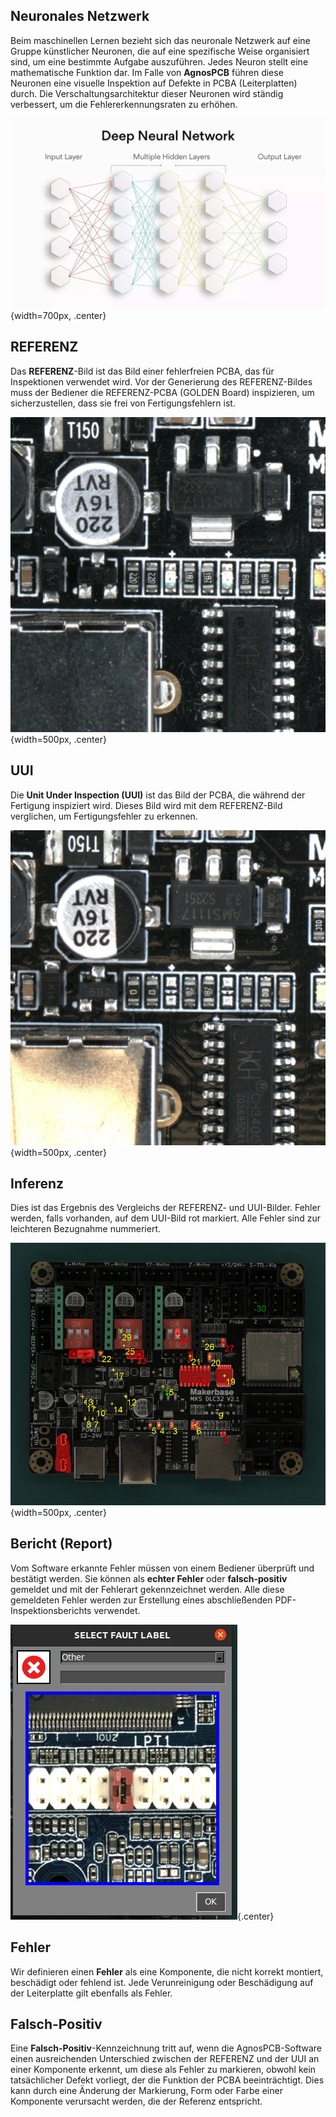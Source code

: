 ## **Neuronales Netzwerk**

Beim maschinellen Lernen bezieht sich das neuronale Netzwerk auf eine Gruppe künstlicher Neuronen, die auf eine spezifische Weise organisiert sind, um eine bestimmte Aufgabe auszuführen. Jedes Neuron stellt eine mathematische Funktion dar. Im Falle von **AgnosPCB** führen diese Neuronen eine visuelle Inspektion auf Defekte in PCBA (Leiterplatten) durch. Die Verschaltungsarchitektur dieser Neuronen wird ständig verbessert, um die Fehlererkennungsraten zu erhöhen.

![Architektur des Neuronalen Netzwerks](../assets/v7/neural_networks.webp){width=700px, .center}

## **REFERENZ**

Das **REFERENZ**-Bild ist das Bild einer fehlerfreien PCBA, das für Inspektionen verwendet wird. Vor der Generierung des REFERENZ-Bildes muss der Bediener die REFERENZ-PCBA (GOLDEN Board) inspizieren, um sicherzustellen, dass sie frei von Fertigungsfehlern ist.

![Referenzbild](../assets/v7/ref-example.jpg){width=500px, .center}

## **UUI**

Die **Unit Under Inspection (UUI)** ist das Bild der PCBA, die während der Fertigung inspiziert wird. Dieses Bild wird mit dem REFERENZ-Bild verglichen, um Fertigungsfehler zu erkennen.

![UUI-Bild](../assets/v7/uui-example.jpg){width=500px, .center}

## **Inferenz**

Dies ist das Ergebnis des Vergleichs der REFERENZ- und UUI-Bilder. Fehler werden, falls vorhanden, auf dem UUI-Bild rot markiert. Alle Fehler sind zur leichteren Bezugnahme nummeriert.

![Inferenzbild](../assets/v7/inference-example.png){width=500px, .center}

## **Bericht (Report)**

Vom Software erkannte Fehler müssen von einem Bediener überprüft und bestätigt werden. Sie können als **echter Fehler** oder **falsch-positiv** gemeldet und mit der Fehlerart gekennzeichnet werden. Alle diese gemeldeten Fehler werden zur Erstellung eines abschließenden PDF-Inspektionsberichts verwendet.

![Berichtsfenster](../assets/v7/ui-report.png){.center}

## **Fehler**

Wir definieren einen **Fehler** als eine Komponente, die nicht korrekt montiert, beschädigt oder fehlend ist. Jede Verunreinigung oder Beschädigung auf der Leiterplatte gilt ebenfalls als Fehler.

## **Falsch-Positiv**

Eine **Falsch-Positiv**-Kennzeichnung tritt auf, wenn die AgnosPCB-Software einen ausreichenden Unterschied zwischen der REFERENZ und der UUI an einer Komponente erkennt, um diese als Fehler zu markieren, obwohl kein tatsächlicher Defekt vorliegt, der die Funktion der PCBA beeinträchtigt. Dies kann durch eine Änderung der Markierung, Form oder Farbe einer Komponente verursacht werden, die der Referenz entspricht.